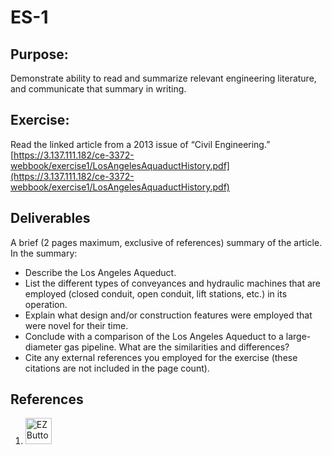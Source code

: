# ES-1

## Purpose:
Demonstrate ability to read and summarize relevant engineering literature, and communicate that summary in writing.

## Exercise:

Read the linked article from a 2013 issue of “Civil Engineering.” [https://3.137.111.182/ce-3372-webbook/exercise1/LosAngelesAquaductHistory.pdf](https://3.137.111.182/ce-3372-webbook/exercise1/LosAngelesAquaductHistory.pdf)

## Deliverables

A brief (2 pages maximum, exclusive of references) summary of the article. In the summary:

- Describe the Los Angeles Aqueduct. 
- List the different types of conveyances and hydraulic machines that are employed (closed conduit, open conduit, lift stations, etc.) in its operation. 
- Explain what design and/or construction features were employed that were novel for their time. 
- Conclude with a comparison of the Los Angeles Aqueduct to a large-diameter gas pipeline. What are the similarities and differences?
- Cite any external references you employed for the exercise (these citations are not included in the page count).

## References

1. <a href="https://3.137.111.182/ce-3372-webbook/exercise1/ce3372-example-solution.pdf"> <img src="https://3.137.111.182/ce-3372-webbook/exercise1/easy-button.png" alt="EZ Button Link to ES-1 sample solution" style="width:42px;height:42px;"> </a> 


```python

```
